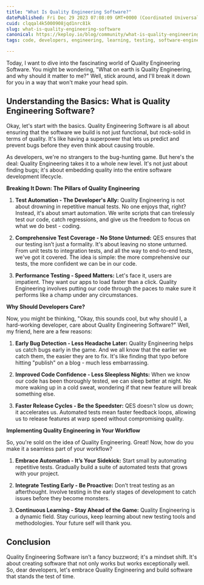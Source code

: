 ```yaml
---
title: "What Is Quality Engineering Software?"
datePublished: Fri Dec 29 2023 07:08:09 GMT+0000 (Coordinated Universal Time)
cuid: clqqal4k5000908jqd1nrc81k
slug: what-is-quality-engineering-software
canonical: https://keploy.io/blog/community/what-is-quality-engineering-software
tags: code, developers, engineering, learning, testing, software-engineering, quality-assurance

---
```


Today, I want to dive into the fascinating world of Quality Engineering Software. You might be wondering, "What on earth is Quality Engineering, and why should it matter to me?" Well, stick around, and I'll break it down for you in a way that won't make your head spin.

## **Understanding the Basics: What is Quality Engineering Software?**

Okay, let's start with the basics. Quality Engineering Software is all about ensuring that the software we build is not just functional, but rock-solid in terms of quality. It's like having a superpower that lets us predict and prevent bugs before they even think about causing trouble.

As developers, we're no strangers to the bug-hunting game. But here's the deal: Quality Engineering takes it to a whole new level. It's not just about finding bugs; it's about embedding quality into the entire software development lifecycle.

**Breaking It Down: The Pillars of Quality Engineering**

1. **Test Automation - The Developer's Ally:** Quality Engineering is not about drowning in repetitive manual tests. No one enjoys that, right? Instead, it's about smart automation. We write scripts that can tirelessly test our code, catch regressions, and give us the freedom to focus on what we do best - coding.
    
2. **Comprehensive Test Coverage - No Stone Unturned:** QES ensures that our testing isn’t just a formality. It's about leaving no stone unturned. From unit tests to integration tests, and all the way to end-to-end tests, we've got it covered. The idea is simple: the more comprehensive our tests, the more confident we can be in our code.
    
3. **Performance Testing - Speed Matters:** Let's face it, users are impatient. They want our apps to load faster than a click. Quality Engineering involves putting our code through the paces to make sure it performs like a champ under any circumstances.
    

**Why Should Developers Care?**

Now, you might be thinking, "Okay, this sounds cool, but why should I, a hard-working developer, care about Quality Engineering Software?" Well, my friend, here are a few reasons:

1. **Early Bug Detection - Less Headache Later:** Quality Engineering helps us catch bugs early in the game. And we all know that the earlier we catch them, the easier they are to fix. It's like finding that typo before hitting "publish" on a blog - much less embarrassing.
    
2. **Improved Code Confidence - Less Sleepless Nights:** When we know our code has been thoroughly tested, we can sleep better at night. No more waking up in a cold sweat, wondering if that new feature will break something else.
    
3. **Faster Release Cycles - Be the Speedster:** QES doesn't slow us down; it accelerates us. Automated tests mean faster feedback loops, allowing us to release features at warp speed without compromising quality.
    

**Implementing Quality Engineering in Your Workflow**

So, you're sold on the idea of Quality Engineering. Great! Now, how do you make it a seamless part of your workflow?

1. **Embrace Automation - It’s Your Sidekick:** Start small by automating repetitive tests. Gradually build a suite of automated tests that grows with your project.
    
2. **Integrate Testing Early - Be Proactive:** Don’t treat testing as an afterthought. Involve testing in the early stages of development to catch issues before they become monsters.
    
3. **Continuous Learning - Stay Ahead of the Game:** Quality Engineering is a dynamic field. Stay curious, keep learning about new testing tools and methodologies. Your future self will thank you.
    

## Conclusion

Quality Engineering Software isn’t a fancy buzzword; it's a mindset shift. It's about creating software that not only works but works exceptionally well. So, dear developers, let's embrace Quality Engineering and build software that stands the test of time.
